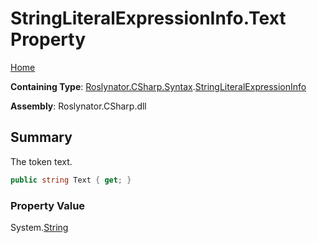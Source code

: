# StringLiteralExpressionInfo\.Text Property <a name="_Top"></a>

[Home](../../../../../README.md)

**Containing Type**: [Roslynator.CSharp.Syntax](../../README.md#_Top)\.[StringLiteralExpressionInfo](../README.md#_Top)

**Assembly**: Roslynator\.CSharp\.dll

## Summary

The token text\.

```csharp
public string Text { get; }
```

### Property Value

System\.[String](https://docs.microsoft.com/en-us/dotnet/api/system.string)

